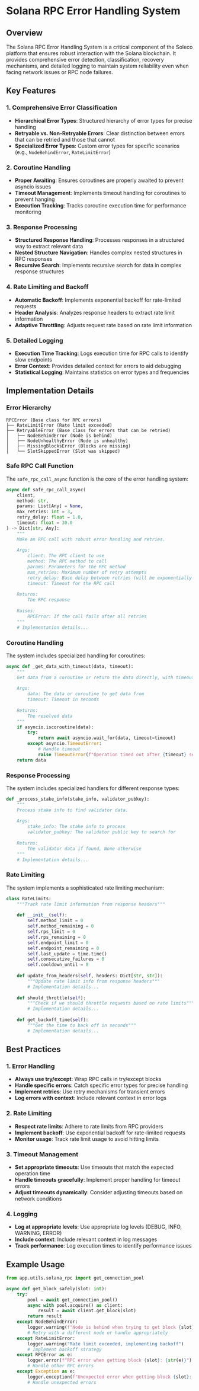 # Solana RPC Error Handling System

## Overview

The Solana RPC Error Handling System is a critical component of the Soleco platform that ensures robust interaction with the Solana blockchain. It provides comprehensive error detection, classification, recovery mechanisms, and detailed logging to maintain system reliability even when facing network issues or RPC node failures.

## Key Features

### 1. Comprehensive Error Classification

- **Hierarchical Error Types**: Structured hierarchy of error types for precise handling
- **Retryable vs. Non-Retryable Errors**: Clear distinction between errors that can be retried and those that cannot
- **Specialized Error Types**: Custom error types for specific scenarios (e.g., `NodeBehindError`, `RateLimitError`)

### 2. Coroutine Handling

- **Proper Awaiting**: Ensures coroutines are properly awaited to prevent asyncio issues
- **Timeout Management**: Implements timeout handling for coroutines to prevent hanging
- **Execution Tracking**: Tracks coroutine execution time for performance monitoring

### 3. Response Processing

- **Structured Response Handling**: Processes responses in a structured way to extract relevant data
- **Nested Structure Navigation**: Handles complex nested structures in RPC responses
- **Recursive Search**: Implements recursive search for data in complex response structures

### 4. Rate Limiting and Backoff

- **Automatic Backoff**: Implements exponential backoff for rate-limited requests
- **Header Analysis**: Analyzes response headers to extract rate limit information
- **Adaptive Throttling**: Adjusts request rate based on rate limit information

### 5. Detailed Logging

- **Execution Time Tracking**: Logs execution time for RPC calls to identify slow endpoints
- **Error Context**: Provides detailed context for errors to aid debugging
- **Statistical Logging**: Maintains statistics on error types and frequencies

## Implementation Details

### Error Hierarchy

```
RPCError (Base class for RPC errors)
├── RateLimitError (Rate limit exceeded)
├── RetryableError (Base class for errors that can be retried)
│   ├── NodeBehindError (Node is behind)
│   ├── NodeUnhealthyError (Node is unhealthy)
│   ├── MissingBlocksError (Blocks are missing)
│   └── SlotSkippedError (Slot was skipped)
```

### Safe RPC Call Function

The `safe_rpc_call_async` function is the core of the error handling system:

```python
async def safe_rpc_call_async(
    client,
    method: str,
    params: List[Any] = None,
    max_retries: int = 3,
    retry_delay: float = 1.0,
    timeout: float = 30.0
) -> Dict[str, Any]:
    """
    Make an RPC call with robust error handling and retries.
    
    Args:
        client: The RPC client to use
        method: The RPC method to call
        params: Parameters for the RPC method
        max_retries: Maximum number of retry attempts
        retry_delay: Base delay between retries (will be exponentially increased)
        timeout: Timeout for the RPC call
        
    Returns:
        The RPC response
        
    Raises:
        RPCError: If the call fails after all retries
    """
    # Implementation details...
```

### Coroutine Handling

The system includes specialized handling for coroutines:

```python
async def _get_data_with_timeout(data, timeout):
    """
    Get data from a coroutine or return the data directly, with timeout.
    
    Args:
        data: The data or coroutine to get data from
        timeout: Timeout in seconds
        
    Returns:
        The resolved data
    """
    if asyncio.iscoroutine(data):
        try:
            return await asyncio.wait_for(data, timeout=timeout)
        except asyncio.TimeoutError:
            # Handle timeout
            raise TimeoutError(f"Operation timed out after {timeout} seconds")
    return data
```

### Response Processing

The system includes specialized handlers for different response types:

```python
def _process_stake_info(stake_info, validator_pubkey):
    """
    Process stake info to find validator data.
    
    Args:
        stake_info: The stake info to process
        validator_pubkey: The validator public key to search for
        
    Returns:
        The validator data if found, None otherwise
    """
    # Implementation details...
```

### Rate Limiting

The system implements a sophisticated rate limiting mechanism:

```python
class RateLimits:
    """Track rate limit information from response headers"""
    
    def __init__(self):
        self.method_limit = 0
        self.method_remaining = 0
        self.rps_limit = 0
        self.rps_remaining = 0
        self.endpoint_limit = 0
        self.endpoint_remaining = 0
        self.last_update = time.time()
        self.consecutive_failures = 0
        self.cooldown_until = 0
        
    def update_from_headers(self, headers: Dict[str, str]):
        """Update rate limit info from response headers"""
        # Implementation details...
        
    def should_throttle(self):
        """Check if we should throttle requests based on rate limits"""
        # Implementation details...
        
    def get_backoff_time(self):
        """Get the time to back off in seconds"""
        # Implementation details...
```

## Best Practices

### 1. Error Handling

- **Always use try/except**: Wrap RPC calls in try/except blocks
- **Handle specific errors**: Catch specific error types for precise handling
- **Implement retries**: Use retry mechanisms for transient errors
- **Log errors with context**: Include relevant context in error logs

### 2. Rate Limiting

- **Respect rate limits**: Adhere to rate limits from RPC providers
- **Implement backoff**: Use exponential backoff for rate-limited requests
- **Monitor usage**: Track rate limit usage to avoid hitting limits

### 3. Timeout Management

- **Set appropriate timeouts**: Use timeouts that match the expected operation time
- **Handle timeouts gracefully**: Implement proper handling for timeout errors
- **Adjust timeouts dynamically**: Consider adjusting timeouts based on network conditions

### 4. Logging

- **Log at appropriate levels**: Use appropriate log levels (DEBUG, INFO, WARNING, ERROR)
- **Include context**: Include relevant context in log messages
- **Track performance**: Log execution times to identify performance issues

## Example Usage

```python
from app.utils.solana_rpc import get_connection_pool

async def get_block_safely(slot: int):
    try:
        pool = await get_connection_pool()
        async with pool.acquire() as client:
            result = await client.get_block(slot)
        return result
    except NodeBehindError:
        logger.warning(f"Node is behind when trying to get block {slot}, retrying with different node")
        # Retry with a different node or handle appropriately
    except RateLimitError:
        logger.warning("Rate limit exceeded, implementing backoff")
        # Implement backoff strategy
    except RPCError as e:
        logger.error(f"RPC error when getting block {slot}: {str(e)}")
        # Handle other RPC errors
    except Exception as e:
        logger.exception(f"Unexpected error when getting block {slot}: {str(e)}")
        # Handle unexpected errors
```
